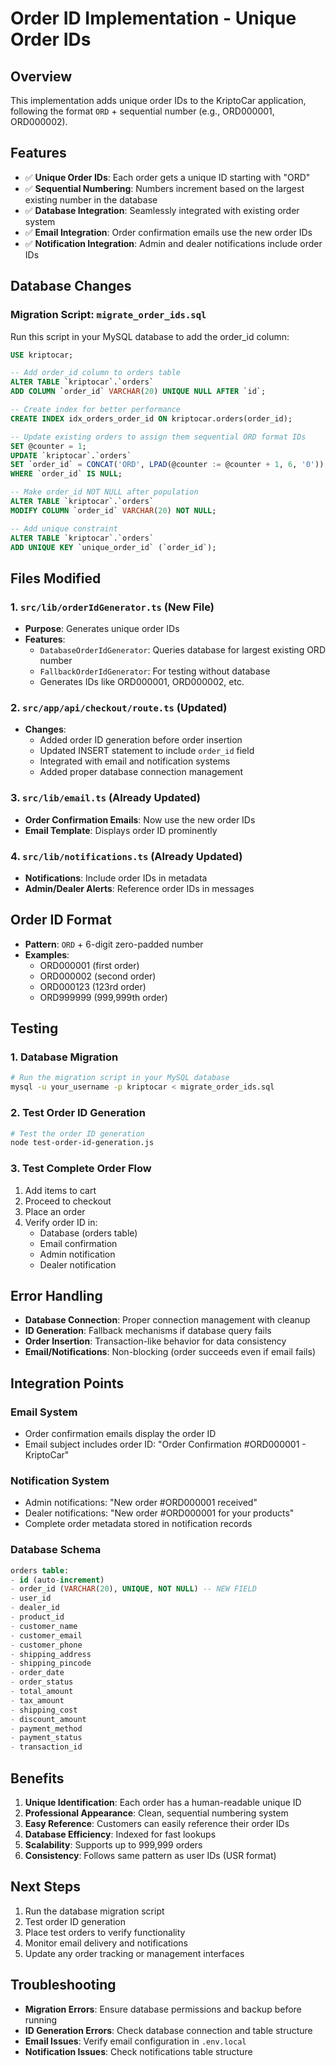 # Order ID Implementation - Unique Order IDs

## Overview
This implementation adds unique order IDs to the KriptoCar application, following the format `ORD` + sequential number (e.g., ORD000001, ORD000002).

## Features
- ✅ **Unique Order IDs**: Each order gets a unique ID starting with "ORD"
- ✅ **Sequential Numbering**: Numbers increment based on the largest existing number in the database
- ✅ **Database Integration**: Seamlessly integrated with existing order system
- ✅ **Email Integration**: Order confirmation emails use the new order IDs
- ✅ **Notification Integration**: Admin and dealer notifications include order IDs

## Database Changes

### Migration Script: `migrate_order_ids.sql`
Run this script in your MySQL database to add the order_id column:

```sql
USE kriptocar;

-- Add order_id column to orders table
ALTER TABLE `kriptocar`.`orders`
ADD COLUMN `order_id` VARCHAR(20) UNIQUE NULL AFTER `id`;

-- Create index for better performance
CREATE INDEX idx_orders_order_id ON kriptocar.orders(order_id);

-- Update existing orders to assign them sequential ORD format IDs
SET @counter = 1;
UPDATE `kriptocar`.`orders`
SET `order_id` = CONCAT('ORD', LPAD(@counter := @counter + 1, 6, '0'))
WHERE `order_id` IS NULL;

-- Make order_id NOT NULL after population
ALTER TABLE `kriptocar`.`orders`
MODIFY COLUMN `order_id` VARCHAR(20) NOT NULL;

-- Add unique constraint
ALTER TABLE `kriptocar`.`orders`
ADD UNIQUE KEY `unique_order_id` (`order_id`);
```

## Files Modified

### 1. `src/lib/orderIdGenerator.ts` (New File)
- **Purpose**: Generates unique order IDs
- **Features**:
  - `DatabaseOrderIdGenerator`: Queries database for largest existing ORD number
  - `FallbackOrderIdGenerator`: For testing without database
  - Generates IDs like ORD000001, ORD000002, etc.

### 2. `src/app/api/checkout/route.ts` (Updated)
- **Changes**:
  - Added order ID generation before order insertion
  - Updated INSERT statement to include `order_id` field
  - Integrated with email and notification systems
  - Added proper database connection management

### 3. `src/lib/email.ts` (Already Updated)
- **Order Confirmation Emails**: Now use the new order IDs
- **Email Template**: Displays order ID prominently

### 4. `src/lib/notifications.ts` (Already Updated)
- **Notifications**: Include order IDs in metadata
- **Admin/Dealer Alerts**: Reference order IDs in messages

## Order ID Format
- **Pattern**: `ORD` + 6-digit zero-padded number
- **Examples**: 
  - ORD000001 (first order)
  - ORD000002 (second order)
  - ORD000123 (123rd order)
  - ORD999999 (999,999th order)

## Testing

### 1. Database Migration
```bash
# Run the migration script in your MySQL database
mysql -u your_username -p kriptocar < migrate_order_ids.sql
```

### 2. Test Order ID Generation
```bash
# Test the order ID generation
node test-order-id-generation.js
```

### 3. Test Complete Order Flow
1. Add items to cart
2. Proceed to checkout
3. Place an order
4. Verify order ID in:
   - Database (orders table)
   - Email confirmation
   - Admin notification
   - Dealer notification

## Error Handling
- **Database Connection**: Proper connection management with cleanup
- **ID Generation**: Fallback mechanisms if database query fails
- **Order Insertion**: Transaction-like behavior for data consistency
- **Email/Notifications**: Non-blocking (order succeeds even if email fails)

## Integration Points

### Email System
- Order confirmation emails display the order ID
- Email subject includes order ID: "Order Confirmation #ORD000001 - KriptoCar"

### Notification System
- Admin notifications: "New order #ORD000001 received"
- Dealer notifications: "New order #ORD000001 for your products"
- Complete order metadata stored in notification records

### Database Schema
```sql
orders table:
- id (auto-increment)
- order_id (VARCHAR(20), UNIQUE, NOT NULL) -- NEW FIELD
- user_id
- dealer_id
- product_id
- customer_name
- customer_email
- customer_phone
- shipping_address
- shipping_pincode
- order_date
- order_status
- total_amount
- tax_amount
- shipping_cost
- discount_amount
- payment_method
- payment_status
- transaction_id
```

## Benefits
1. **Unique Identification**: Each order has a human-readable unique ID
2. **Professional Appearance**: Clean, sequential numbering system
3. **Easy Reference**: Customers can easily reference their order IDs
4. **Database Efficiency**: Indexed for fast lookups
5. **Scalability**: Supports up to 999,999 orders
6. **Consistency**: Follows same pattern as user IDs (USR format)

## Next Steps
1. Run the database migration script
2. Test order ID generation
3. Place test orders to verify functionality
4. Monitor email delivery and notifications
5. Update any order tracking or management interfaces

## Troubleshooting
- **Migration Errors**: Ensure database permissions and backup before running
- **ID Generation Errors**: Check database connection and table structure
- **Email Issues**: Verify email configuration in `.env.local`
- **Notification Issues**: Check notifications table structure

